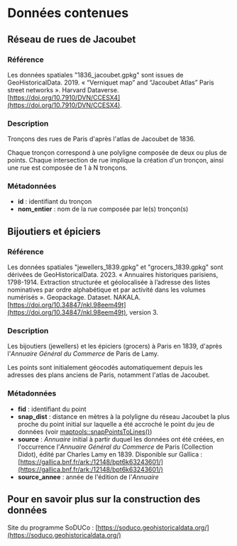 # Données contenues

## Réseau de rues de Jacoubet
### Référence
Les données spatiales "1836_jacoubet.gpkg" sont issues de GeoHistoricalData. 2019. 
« “Verniquet map” and “Jacoubet Atlas” Paris street networks ». Harvard Dataverse. [https://doi.org/10.7910/DVN/CCESX4](https://doi.org/10.7910/DVN/CCESX4).

### Description
Tronçons des rues de Paris d'après l'atlas de Jacoubet de 1836.

Chaque tronçon correspond à une polyligne composée de deux ou plus de points. 
Chaque intersection de rue implique la création d'un tronçon, ainsi une rue est composée de 1 à N tronçons.

### Métadonnées

* **id** : identifiant du tronçon
* **nom_entier** : nom de la rue composée par le(s) tronçon(s)


## Bijoutiers et épiciers 
### Référence
Les données spatiales "jewellers_1839.gpkg" et "grocers_1839.gpkg" sont dérivées de GeoHistoricalData. 2023. 
« Annuaires historiques parisiens, 1798-1914. Extraction structurée et géolocalisée à l’adresse des 
listes nominatives par ordre alphabétique et par activité dans les volumes numérisés ». Geopackage. 
Dataset. NAKALA. [https://doi.org/10.34847/nkl.98eem49t](https://doi.org/10.34847/nkl.98eem49t), version 3.

### Description
Les bijoutiers (jewellers) et les épiciers (grocers) à Paris en 1839, d'après l'_Annuaire Général du Commerce_ de Paris de Lamy. 

Les points sont initialement géocodés automatiquement depuis les adresses des plans anciens de Paris, notamment l'atlas de Jacoubet.

### Métadonnées

* **fid** : identifiant du point
* **snap_dist** : distance en mètres à la polyligne du réseau Jacoubet la plus proche du point initial sur laquelle a été accroché le point du jeu de données
  (voir [maptools::snapPointsToLines()](https://www.rdocumentation.org/packages/maptools/versions/1.1-8/topics/snapPointsToLines))
* **source** : _Annuaire_ initial à partir duquel les données ont été créées, en l'occurrence l'_Annuaire Général du Commerce_ de Paris (Collection Didot),
  édité par Charles Lamy en 1839. Disponible sur Gallica : [https://gallica.bnf.fr/ark:/12148/bpt6k63243601/](https://gallica.bnf.fr/ark:/12148/bpt6k63243601/)
* **source_annee** : année de l'édition de l'_Annuaire_


## Pour en savoir plus sur la construction des données

Site du programme SoDUCo : [https://soduco.geohistoricaldata.org/](https://soduco.geohistoricaldata.org/)